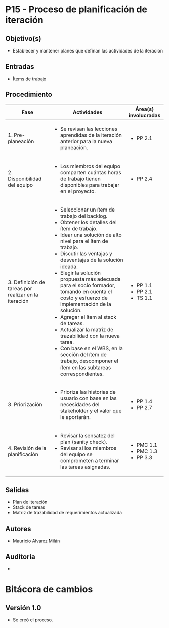 # P15 - Proceso de planificación de iteración

## Objetivo(s)

- Establecer y mantener planes que definan las actividades de la iteración

## Entradas

- Ítems de trabajo

## Procedimiento

<table>
  <thead>
    <th>Fase</th>
    <th>Actividades</th>
    <th>Área(s) involucradas</th>
  </thead>

  <tbody>
    <tr>
      <td>1. Pre-planeación</td>
      <td>
        <ul align="left">
          <li>Se revisan las lecciones aprendidas de la iteración anterior para la nueva planeación.</li>
        </ul>
      </td>
      <td>
        <ul>
          <li>PP 2.1</li>
        </ul>
      </td>
    </tr>
    <tr>
      <td>2. Disponibilidad del equipo</td>
      <td>
        <ul align="left">
          <li>Los miembros del equipo comparten cuántas horas de trabajo tienen disponibles para trabajar en el proyecto.</li>
        </ul>
      </td>
      <td>
        <ul>
          <li>PP 2.4</li>
        </ul>
      </td>
    </tr>
    <tr>
      <td>3. Definición de tareas por realizar en la iteración</td>
      <td>
        <ul align="left">
          <li>Seleccionar un ítem de trabajo del backlog.</li>
          <li>Obtener los detalles del ítem de trabajo.</li>
          <li>Idear una solución de alto nivel para el ítem de trabajo.</li>
          <li>Discutir las ventajas y desventajas de la solución ideada.</li>
          <li>Elegir la solución propuesta más adecuada para el socio formador, tomando en cuenta el costo y esfuerzo de implementación de la solución.</li>
          <li>Agregar el ítem al stack de tareas.</li>
          <li>Actualizar la matriz de trazabilidad con la nueva tarea.</li>
          <li>Con base en el WBS, en la sección del ítem de trabajo, descomponer el ítem en las subtareas correspondientes.</li>
        </ul>
      </td>
      <td>
        <ul>
          <li>PP 1.1</li>
          <li>PP 2.1</li>
          <li>TS 1.1</li>
        </ul>
      </td>
    </tr>
    <tr>
      <td>3. Priorización</td>
      <td>
        <ul align="left">
          <li>Prioriza las historias de usuario con base en las necesidades del stakeholder y el valor que le aportarán.</li>
        </ul>
      </td>
      <td>
        <ul>
          <li>PP 1.4</li>
          <li>PP 2.7</li>
        </ul>
      </td>
    </tr>
    <tr>
      <td>4. Revisión de la planificación</td>
      <td>
        <ul align="left">
          <li>Revisar la sensatez del plan (sanity check).</li>
          <li>Revisar si los miembros del equipo se comprometen a terminar las tareas asignadas.</li>
        </ul>
      </td>
      <td>
        <ul>
          <li>PMC 1.1</li>
          <li>PMC 1.3</li>
          <li>PP 3.3</li>
        </ul>
      </td>
    </tr>
  </tbody>
</table>

## Salidas

- Plan de iteración
- Stack de tareas
- Matriz de trazabilidad de requerimientos actualizada

## Autores

- Mauricio Alvarez Milán

## Auditoría

- 

# Bitácora de cambios

## Versión 1.0
  - Se creó el proceso.

